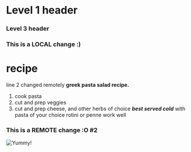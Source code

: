 # Level 1 header
### Level 3 header
### This is a LOCAL change :)
# recipe
line 2 changed remotely
**greek pasta salad recipe.**
1. cook pasta
2. cut and prep veggies
3. cut and prep cheese, and other herbs of choice
***best served cold*** with pasta of your choice
rotini or penne work well
### This is a REMOTE change :O #2
![Yummy!](/c/Users/ShannonCoding/recipe/recipe.jpg.jpg)
